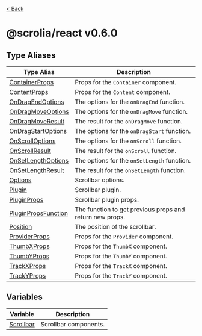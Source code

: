 [< Back](../README.md)

# @scrolia/react v0.6.0

## Type Aliases

| Type Alias | Description |
| ------ | ------ |
| [ContainerProps](type-aliases/ContainerProps.md) | Props for the `Container` component. |
| [ContentProps](type-aliases/ContentProps.md) | Props for the `Content` component. |
| [OnDragEndOptions](type-aliases/OnDragEndOptions.md) | The options for the `onDragEnd` function. |
| [OnDragMoveOptions](type-aliases/OnDragMoveOptions.md) | The options for the `onDragMove` function. |
| [OnDragMoveResult](type-aliases/OnDragMoveResult.md) | The result for the `onDragMove` function. |
| [OnDragStartOptions](type-aliases/OnDragStartOptions.md) | The options for the `onDragStart` function. |
| [OnScrollOptions](type-aliases/OnScrollOptions.md) | The options for the `onScroll` function. |
| [OnScrollResult](type-aliases/OnScrollResult.md) | The result for the `onScroll` function. |
| [OnSetLengthOptions](type-aliases/OnSetLengthOptions.md) | The options for the `onSetLength` function. |
| [OnSetLengthResult](type-aliases/OnSetLengthResult.md) | The result for the `onSetLength` function. |
| [Options](type-aliases/Options.md) | Scrollbar options. |
| [Plugin](type-aliases/Plugin.md) | Scrollbar plugin. |
| [PluginProps](type-aliases/PluginProps.md) | Scrollbar plugin props. |
| [PluginPropsFunction](type-aliases/PluginPropsFunction.md) | The function to get previous props and return new props. |
| [Position](type-aliases/Position.md) | The position of the scrollbar. |
| [ProviderProps](type-aliases/ProviderProps.md) | Props for the `Provider` component. |
| [ThumbXProps](type-aliases/ThumbXProps.md) | Props for the `ThumbX` component. |
| [ThumbYProps](type-aliases/ThumbYProps.md) | Props for the `ThumbY` component. |
| [TrackXProps](type-aliases/TrackXProps.md) | Props for the `TrackX` component. |
| [TrackYProps](type-aliases/TrackYProps.md) | Props for the `TrackY` component. |

## Variables

| Variable | Description |
| ------ | ------ |
| [Scrollbar](variables/Scrollbar.md) | Scrollbar components. |
